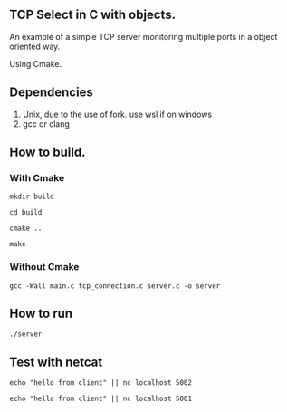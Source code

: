 ## TCP Select in C with objects.

An example of a simple TCP server monitoring multiple ports in a object oriented way.

Using Cmake.

## Dependencies

1. Unix, due to the use of fork. use wsl if on windows
2. gcc or clang

## How to build.

### With Cmake

`mkdir build`

`cd build`

`cmake ..`

`make`

### Without Cmake

`gcc -Wall main.c tcp_connection.c server.c -o server`

## How to run

`./server`

## Test with netcat

`echo "hello from client" || nc localhost 5002`

`echo "hello from client" || nc localhost 5001`
